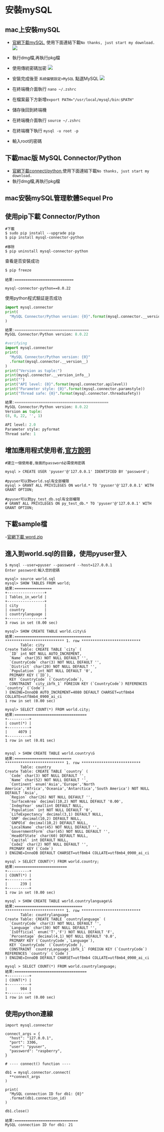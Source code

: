 # 安裝mySQL
## mac上安裝mySQL
- [官網下載mySQL](https://dev.mysql.com/downloads/file/?id=499568), 使用下面連結下載`No thanks, just start my download.`
![](./images/pic1.png)

- 執行dmg檔,再執行pkg檔
- 使用傳統密碼加密
![](./images/pic2.png)

- 安裝完成後至 `系統偏號設定>MySQL` 點選MySQL
![](./images/pic3.png)

- 在終端機介面執行 `nano ~/.zshrc`
- 在檔案最下方新增`export PATH="/usr/local/mysql/bin:$PATH"`
- 儲存後回到終端機
- 在終端機介面執行 `source ~/.zshrc`
- 在終端機下執行 `mysql -u root -p`
- 輸入root的密碼


## 下載mac版 MySQL Connector/Python
- [官網下載connect/python](https://dev.mysql.com/downloads/file/?id=498635),使用下面連結下載`No thanks, just start my download.`
- 執行dmg檔,再執行pkg檔

## mac安裝mySQL管理軟體Sequel Pro

## 使用pip下載 Connector/Python

```
#下載
$ sudo pip install --upgrade pip
$ pip install mysql-connector-python

#移除
$ pip uninstall mysql-connector-python
```

查看是否安裝成功

```
$ pip freeze

結果:===========================

mysql-connector-python==8.0.22

```

使用python程式驗証是否成功

```python
import mysql.connector
print(
  "MySQL Connector/Python version: {0}".format(mysql.connector.__version__)
)

結果:==================================
MySQL Connector/Python version: 8.0.22
```

```python
#verifying
import mysql.connector
print(
  "MySQL Connector/Python version: {0}"
  .format(mysql.connector.__version__)
)
print("Version as tuple:")
print(mysql.connector.__version_info__)
print("")
print("API level: {0}".format(mysql.connector.apilevel))
print("Parameter style: {0}".format(mysql.connector.paramstyle))
print("Thread safe: {0}".format(mysql.connector.threadsafety))

結果:===========================================
MySQL Connector/Python version: 8.0.22
Version as tuple:
(8, 0, 22, '', 1)

API level: 2.0
Parameter style: pyformat
Thread safe: 1

```

## 增加應用程式使用者,[官方說明](https://dev.mysql.com/doc/refman/en/security.html)

```
#建立一個使用者,後面的password必需使用密碼

mysql > CREATE USER 'pyuser'@'127.0.0.1' IDENTIFIED BY 'password';

#pyuser可以對world.sql有全部權限
mysql > GRANT ALL PRIVILEGES ON world.* TO 'pyuser'@'127.0.0.1' WITH GRANT OPTION;

#pyuser可以對py_test_db.sql有全部權限
# GRANT ALL PRIVILEGES ON py_test_db.* TO 'pyuser'@'127.0.0.1' WITH GRANT OPTION;

```


## 下載sample檔
-[官網下載 word.zip](https://dev.mysql.com/doc/index-other.html)

## 進入到world.sql的目錄，使用pyuser登入

```
$ mysql --user=pyuser --password --host=127.0.0.1
Enter password:輸入您的密碼

mysql> source world.sql
mysql> SHOW TABLES FROM world;
結果:=================
+-----------------+
| Tables_in_world |
+-----------------+
| city            |
| country         |
| countrylanguage |
+-----------------+
3 rows in set (0.00 sec)

mysql> SHOW CREATE TABLE world.city\G
結果:===================================
*************************** 1. row ***************************
       Table: city
Create Table: CREATE TABLE `city` (
  `ID` int NOT NULL AUTO_INCREMENT,
  `Name` char(35) NOT NULL DEFAULT '',
  `CountryCode` char(3) NOT NULL DEFAULT '',
  `District` char(20) NOT NULL DEFAULT '',
  `Population` int NOT NULL DEFAULT '0',
  PRIMARY KEY (`ID`),
  KEY `CountryCode` (`CountryCode`),
  CONSTRAINT `city_ibfk_1` FOREIGN KEY (`CountryCode`) REFERENCES `country` (`Code`)
) ENGINE=InnoDB AUTO_INCREMENT=4080 DEFAULT CHARSET=utf8mb4 COLLATE=utf8mb4_0900_ai_ci
1 row in set (0.00 sec)

mysql> SELECT COUNT(*) FROM world.city;
結果:=================================
+----------+
| count(*) |
+----------+
|     4079 |
+----------+
1 row in set (0.01 sec)


mysql > SHOW CREATE TABLE world.country\G
結果:==========================
*************************** 1. row ***************************
       Table: country
Create Table: CREATE TABLE `country` (
  `Code` char(3) NOT NULL DEFAULT '',
  `Name` char(52) NOT NULL DEFAULT '',
  `Continent` enum('Asia','Europe','North America','Africa','Oceania','Antarctica','South America') NOT NULL DEFAULT 'Asia',
  `Region` char(26) NOT NULL DEFAULT '',
  `SurfaceArea` decimal(10,2) NOT NULL DEFAULT '0.00',
  `IndepYear` smallint DEFAULT NULL,
  `Population` int NOT NULL DEFAULT '0',
  `LifeExpectancy` decimal(3,1) DEFAULT NULL,
  `GNP` decimal(10,2) DEFAULT NULL,
  `GNPOld` decimal(10,2) DEFAULT NULL,
  `LocalName` char(45) NOT NULL DEFAULT '',
  `GovernmentForm` char(45) NOT NULL DEFAULT '',
  `HeadOfState` char(60) DEFAULT NULL,
  `Capital` int DEFAULT NULL,
  `Code2` char(2) NOT NULL DEFAULT '',
  PRIMARY KEY (`Code`)
) ENGINE=InnoDB DEFAULT CHARSET=utf8mb4 COLLATE=utf8mb4_0900_ai_ci

mysql > SELECT COUNT(*) FROM world.country;
結果:========================
+----------+
| COUNT(*) |
+----------+
|      239 |
+----------+
1 row in set (0.00 sec)

mysql > SHOW CREATE TABLE world.countrylanguage\G
結果:===============================
*************************** 1. row ***************************
       Table: countrylanguage
Create Table: CREATE TABLE `countrylanguage` (
  `CountryCode` char(3) NOT NULL DEFAULT '',
  `Language` char(30) NOT NULL DEFAULT '',
  `IsOfficial` enum('T','F') NOT NULL DEFAULT 'F',
  `Percentage` decimal(4,1) NOT NULL DEFAULT '0.0',
  PRIMARY KEY (`CountryCode`,`Language`),
  KEY `CountryCode` (`CountryCode`),
  CONSTRAINT `countryLanguage_ibfk_1` FOREIGN KEY (`CountryCode`) REFERENCES `country` (`Code`)
) ENGINE=InnoDB DEFAULT CHARSET=utf8mb4 COLLATE=utf8mb4_0900_ai_ci

mysql > SELECT COUNT(*) FROM world.countrylanguage;
結果:=================================
+----------+
| COUNT(*) |
+----------+
|      984 |
+----------+
1 row in set (0.00 sec)

```

## 使用python連線

```pythoon
import mysql.connector

connect_args = {
  "host": "127.0.0.1",
  "port": 3306,
  "user": "pyuser",
  "password": "raspberry",
}

# ---- connect() function ----

db1 = mysql.connector.connect(
  **connect_args
)

print(
  "MySQL connection ID for db1: {0}"
  .format(db1.connection_id)
)

db1.close()

結果:=============================
MySQL connection ID for db1: 21

```